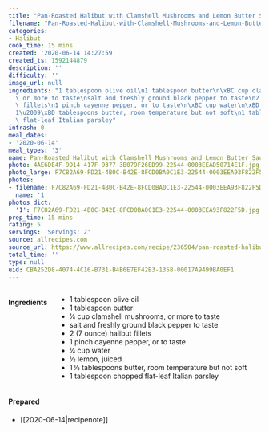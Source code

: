 ```yaml
---
title: "Pan-Roasted Halibut with Clamshell Mushrooms and Lemon Butter Sauce"
filename: "Pan-Roasted-Halibut-with-Clamshell-Mushrooms-and-Lemon-Butter-Sauce"
categories:
- Halibut
cook_time: 15 mins
created: '2020-06-14 14:27:59'
created_ts: 1592144879
description: ''
difficulty: ''
image_url: null
ingredients: "1 tablespoon olive oil\n1 tablespoon butter\n\xBC cup clamshell mushrooms,\
  \ or more to taste\nsalt and freshly ground black pepper to taste\n2 (7 ounce) halibut\
  \ fillets\n1 pinch cayenne pepper, or to taste\n\xBC cup water\n\xBD lemon, juiced\n\
  1\u2009\xBD tablespoons butter, room temperature but not soft\n1 tablespoon chopped\
  \ flat-leaf Italian parsley"
intrash: 0
meal_dates:
- '2020-06-14'
meal_types: '3'
name: Pan-Roasted Halibut with Clamshell Mushrooms and Lemon Butter Sauce
photo: 4AE6DE4F-9D14-417F-9377-3B079F26ED99-22544-0003EEAD50714E1F.jpg
photo_large: F7C82A69-FD21-4B0C-B42E-8FCD0BA0C1E3-22544-0003EEA93F822F5D.jpg
photos:
- filename: F7C82A69-FD21-4B0C-B42E-8FCD0BA0C1E3-22544-0003EEA93F822F5D.jpg
  name: '1'
photos_dict:
  '1': F7C82A69-FD21-4B0C-B42E-8FCD0BA0C1E3-22544-0003EEA93F822F5D.jpg
prep_time: 15 mins
rating: 5
servings: 'Servings: 2'
source: allrecipes.com
source_url: https://www.allrecipes.com/recipe/236504/pan-roasted-halibut-with-clamshell-mushrooms-and-lemon-butter-sauce/
total_time: ''
type: null
uid: CBA252D8-4074-4C16-B731-B4B6E7EF42B3-1358-00017A9499BA0EF1
---
```

<div class="large-8 medium-7 columns" id="writeup">	</div><!-- #writeup -->
</div><!-- #row-one -->
<div class="row" id="row-two">	<div class="medium-4 small-5 columns"><h4 id="ingredients">Ingredients</h4><div class="box box-ingredients content"><ul>
<li>1 tablespoon olive oil</li>
<li>1 tablespoon butter</li>
<li>¼ cup clamshell mushrooms, or more to taste</li>
<li>salt and freshly ground black pepper to taste</li>
<li>2 (7 ounce) halibut fillets</li>
<li>1 pinch cayenne pepper, or to taste</li>
<li>¼ cup water</li>
<li>½ lemon, juiced</li>
<li>1 ½ tablespoons butter, room temperature but not soft</li>
<li>1 tablespoon chopped flat-leaf Italian parsley</li>
</ul>
</div>	</div>	<div class="medium-6 small-7 columns">	</div>	<div class="medium-2 columns" id="photo-sidebar">		<div class="" id="meals"><h4>Prepared</h4><ul>
<li>[[2020-06-14|recipenote]]</li>
</ul>
		</div>